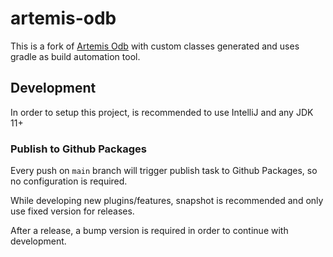 # artemis-odb

This is a fork of [Artemis Odb](https://github.com/junkdog/artemis-odb) with custom classes generated and uses gradle as build automation tool.

## Development 

In order to setup this project, is recommended to use IntelliJ and any JDK 11+

### Publish to Github Packages

Every push on `main` branch will trigger publish task to Github Packages, so no configuration is required.

While developing new plugins/features, snapshot is recommended and only use fixed version for releases.

After a release, a bump version is required in order to continue with development.
